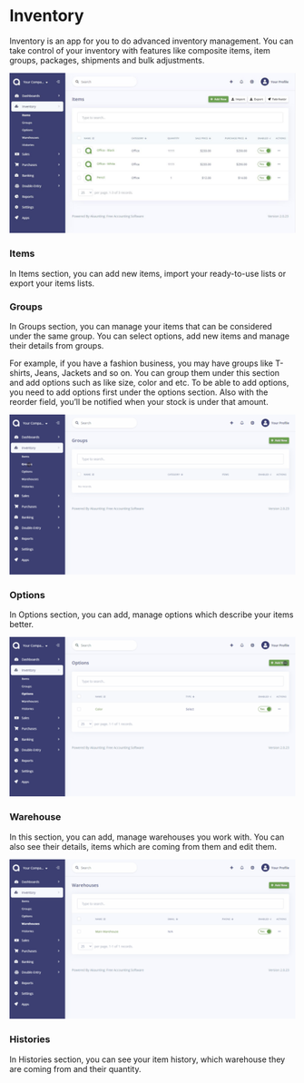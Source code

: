 Inventory
=========

Inventory is an app for you to do advanced inventory management. You can take control of your inventory with features like composite items, item groups, packages, shipments and bulk adjustments.

![Items](_images/inventory-items.jpg)

### Items

In Items section, you can add new items, import your ready-to-use lists or export your items lists.

### Groups

In Groups section, you can manage your items that can be considered under the same group. You can select options, add new items and manage their details from groups.

For example, if you have a fashion business, you may have groups like T-shirts, Jeans, Jackets and so on. You can group them under this section and add options such as like size, color and etc. To be able to add options, you need to add options first under the options section. Also with the reorder field, you’ll be notified when your stock is under that amount.

![Groups](_images/inventory-groups.gif)

### Options

In Options section, you can add, manage options which describe your items better.

![Options](_images/inventory-options.gif)

### Warehouse

In this section, you can add, manage warehouses you work with. You can also see their details, items which are coming from them and edit them.

![Warehouses](_images/inventory-warehouse.gif)

### Histories

In Histories section, you can see your item history, which warehouse they are coming from and their quantity.
